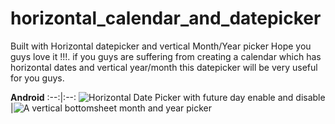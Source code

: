 # horizontal_calendar_and_datepicker
  Built with Horizontal datepicker and vertical Month/Year picker Hope you guys love it !!!. if you guys are suffering from creating a calendar which has horizontal dates and vertical year/month this datepicker will be very useful for you guys.

**Android**
:--:|:--:
<img src="Scrollable_Bottomsheet_Date_Picker-main/doc/datepicker1.jpg" alt="Horizontal Date Picker with future day enable and disable"/>|<img src="Scrollable_Bottomsheet_Date_Picker-main/doc/datepicker2.jpg" alt="A vertical bottomsheet month and year picker"/>
